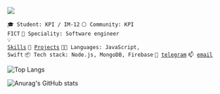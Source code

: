 ![](https://komarev.com/ghpvc/?username=your-github-kreslavskiy&color=blue)

<code>🎓 Student: KPI / IM-12</code>
<code>⚪ Community: KPI FICT</code>
<code>👷 Speciality: Software engineer</code><br>
<code>💡 [Skills](SKILLS.md)</code>
<code>🧻 [Projects](PROJECTS.md)</code>
<code>🧑‍💻 Languages: JavaScript, Swift</code>
<code>📦 Tech stack: Node.js, MongoDB, Firebase</code>
<code>💬 [telegram](https://telegram.me/kreslavskiy)</code>
<code>📫 [email](mailto:m.keslavskiy@icloud.com)</code>

![Top Langs](https://github-readme-stats.vercel.app/api/top-langs/?username=kreslavskiy&theme=chartreuse-dark&layout=compact)

![Anurag's GitHub stats](https://github-readme-stats.vercel.app/api?username=kreslavskiy&theme=chartreuse-dark)

